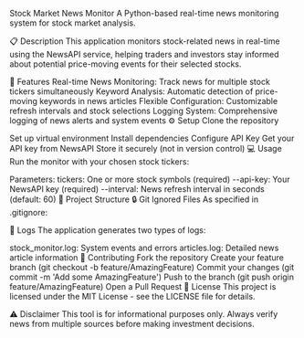 Stock Market News Monitor
A Python-based real-time news monitoring system for stock market analysis.

📋 Description
This application monitors stock-related news in real-time using the NewsAPI service, helping traders and investors stay informed about potential price-moving events for their selected stocks.

🚀 Features
Real-time News Monitoring: Track news for multiple stock tickers simultaneously
Keyword Analysis: Automatic detection of price-moving keywords in news articles
Flexible Configuration: Customizable refresh intervals and stock selections
Logging System: Comprehensive logging of news alerts and system events
⚙️ Setup
Clone the repository

Set up virtual environment
Install dependencies
Configure API Key
Get your API key from NewsAPI
Store it securely (not in version control)
💻 Usage
Run the monitor with your chosen stock tickers:

Parameters:
tickers: One or more stock symbols (required)
--api-key: Your NewsAPI key (required)
--interval: News refresh interval in seconds (default: 60)
📁 Project Structure
🔒 Git Ignored Files
As specified in .gitignore:

📝 Logs
The application generates two types of logs:

stock_monitor.log: System events and errors
articles.log: Detailed news article information
🤝 Contributing
Fork the repository
Create your feature branch (git checkout -b feature/AmazingFeature)
Commit your changes (git commit -m 'Add some AmazingFeature')
Push to the branch (git push origin feature/AmazingFeature)
Open a Pull Request
📄 License
This project is licensed under the MIT License - see the LICENSE file for details.

⚠️ Disclaimer
This tool is for informational purposes only. Always verify news from multiple sources before making investment decisions.

